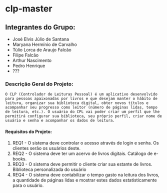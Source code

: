 # clp-master

## Integrantes do Grupo:

<ul>
    <li>José Elvis Júlio de Santana</li>
    <li>Maryana Hermínio de Carvalho</li>
    <li>Túlio Lorca de Araujo Falcão</li>
    <li>Filipe Falcão</li>
    <li>Arthur Nascimento</li>
    <li>Pedro Henrique</li>
    <li>???</li>
</ul>

### Descrição Geral do Projeto:

    O CLP (Controlador de Leituras Pessoal) é um aplicativo desenvolvido para pessoas apaixonadas por livros e que desejam manter o hábito de leitura, organizar sua biblioteca digital, obter novos títulos e acompanhar seu progresso como leitor (número de páginas lidas, tempo de leitura, etc.). O usuário do CPL vai poder criar um perfil que lhe permitirá configurar sua biblioteca, seu próprio perfil, criar nome de usuário e senha e acompanhar os dados de leitura.

#### Requisitos do Projeto:


<ol>
    <li>REQ1 - O sistema deve controlar o acesso através de login e senha. Os clientes serão os usuários deste.</li>
    <li>REQ2 - O sistema deve ter um acervo de livros digitais. Catálogo de e-books.</li>
    <li>REQ3 - O sistema deve permitir o cliente criar sua estante de livros. Biblioteca personalizada do usuário</li>
    <li>REQ4 - O sistema deve contabilizar o tempo gasto na leitura dos livros, a quantidade de páginas lidas e mostrar estes dados estatisticamente para o usuário.</li>
</ol>

